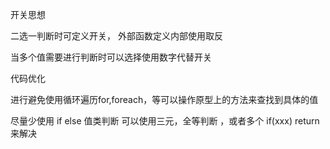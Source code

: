 开关思想

二选一判断时可定义开关， 外部函数定义内部使用取反

当多个值需要进行判断时可以选择使用数字代替开关



代码优化

进行避免使用循环遍历for,foreach，等可以操作原型上的方法来查找到具体的值

尽量少使用 if else 值类判断  可以使用三元，全等判断 ，或者多个 if(xxx)  return  来解决



